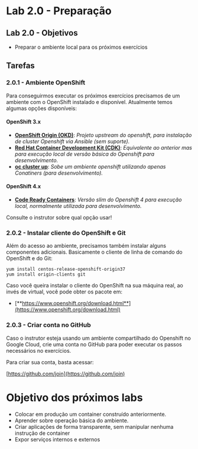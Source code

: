 # Lab 2.0 - Preparação  

## Lab 2.0 - Objetivos

* Preparar o ambiente local para os próximos exercícios

## Tarefas

### 2.0.1 - Ambiente OpenShift
Para conseguirmos executar os próximos exercícios precisamos de um ambiente com o OpenShift instalado e disponível. Atualmente temos algumas opções disponíveis:

#### OpenShift 3.x

* [**OpenShift Origin (OKD)**](https://www.openshift.org/minishift/): _Projeto upstream do openshift, para instalação de cluster Openshift via Ansible \(sem suporte\)._
* [**Red Hat Container Development Kit \(CDK\)**](https://developers.redhat.com/products/cdk/overview/): _Equivalente ao anterior mas para execução local de versão básica do Openshift para desenvolvimento._
* [**oc cluster up**](https://github.com/openshift/origin/blob/master/docs/cluster_up_down.md): _Sobe um ambiente openshift utilizando apenas Conatiners \(para desenvolvimento\)._

#### OpenShift 4.x

* [**Code Ready Containers**](https://developers.redhat.com/products/codeready-containers/overview): _Versão slim do Openshift 4 para execução local, normalmente utilizada para desenvolvimento._

Consulte o instrutor sobre qual opção usar!

### 2.0.2 - Instalar cliente do OpenShift e Git
Além do acesso ao ambiente, precisamos também instalar alguns componentes adicionais. Basicamente o cliente de linha de comando do OpenShift e do Git:

```text
yum install centos-release-openshift-origin37
yum install origin-clients git
```

Caso você queira instalar o cliente do OpenShift na sua máquina real, ao invés de virtual, você pode obter os pacote em:

* [**https://www.openshift.org/download.html**](https://www.openshift.org/download.html)

### 2.0.3 - Criar conta no GitHub
Caso o instrutor esteja usando um ambiente compartilhado do Openshift no Google Cloud, crie uma conta no GitHub para poder executar os passos necessários no exercícios.

Para criar sua conta, basta acessar:

[https://github.com/join](https://github.com/join)


# Objetivo dos próximos labs

* Colocar em produção um container construído anteriormente.
* Aprender sobre operação básica do ambiente.
* Criar aplicações de forma transparente, sem manipular nenhuma instrução de container
* Expor serviços internos e externos


